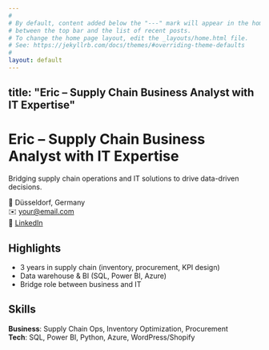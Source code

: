 ```yaml
---
#
# By default, content added below the "---" mark will appear in the home page
# between the top bar and the list of recent posts.
# To change the home page layout, edit the _layouts/home.html file.
# See: https://jekyllrb.com/docs/themes/#overriding-theme-defaults
#
layout: default
---
```

title: "Eric – Supply Chain Business Analyst with IT Expertise"
---

# Eric – Supply Chain Business Analyst with IT Expertise
Bridging supply chain operations and IT solutions to drive data-driven decisions.

📍 Düsseldorf, Germany  
✉️ your@email.com  
🔗 [LinkedIn](https://www.linkedin.com/in/your-id)

## Highlights
- 3 years in supply chain (inventory, procurement, KPI design)
- Data warehouse & BI (SQL, Power BI, Azure)
- Bridge role between business and IT

## Skills
**Business**: Supply Chain Ops, Inventory Optimization, Procurement  
**Tech**: SQL, Power BI, Python, Azure, WordPress/Shopify
